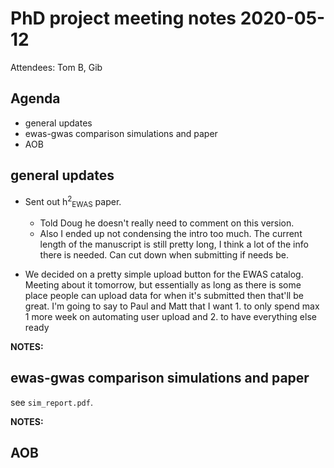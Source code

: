 # PhD project meeting notes 2020-05-12

Attendees: Tom B, Gib

## Agenda

* general updates
* ewas-gwas comparison simulations and paper
* AOB

## general updates

* Sent out h<sup>2</sup><sub>EWAS</sub> paper. 
	+ Told Doug he doesn't really need to comment on this version. 
	+ Also I ended up not condensing the intro too much. The current length of the manuscript is still pretty long, I think a lot of the info there is needed. Can cut down when submitting if needs be.

* We decided on a pretty simple upload button for the EWAS catalog. Meeting about it tomorrow, but essentially as long as there is some place people can upload data for when it's submitted then that'll be great. I'm going to say to Paul and Matt that I want 1. to only spend max 1 more week on automating user upload and 2. to have everything else ready 

__NOTES:__


## ewas-gwas comparison simulations and paper

see `sim_report.pdf`.

__NOTES:__


## AOB

